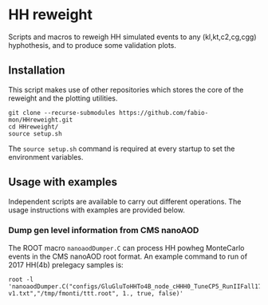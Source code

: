 # HH reweight
Scripts and macros to reweigh HH simulated events to any (kl,kt,c2,cg,cgg) hyphothesis, and to produce some validation plots. 

## Installation
This script makes use of other repositories which stores the core of the reweight and the plotting utilities.
```
git clone --recurse-submodules https://github.com/fabio-mon/HHreweight.git
cd HHreweight/
source setup.sh
```
The `source setup.sh` command is required at every startup to set the environment variables. 

## Usage with examples
Independent scripts are available to carry out different operations. The usage instructions with examples are provided below.

### Dump gen level information from CMS nanoAOD
The ROOT macro `nanoaodDumper.C` can process HH powheg MonteCarlo events in the CMS nanoAOD root format. An example command to run of 2017 HH(4b) prelegacy samples is:
```
root -l 'nanoaodDumper.C("configs/GluGluToHHTo4B_node_cHHH0_TuneCP5_RunIIFall17NanoAODv7_realistic_v8-v1.txt","/tmp/fmonti/ttt.root", 1., true, false)'
```


